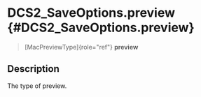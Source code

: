 DCS2\_SaveOptions.preview {#DCS2_SaveOptions.preview}
=========================

> [MacPreviewType]{role="ref"} **preview**

Description
-----------

The type of preview.
